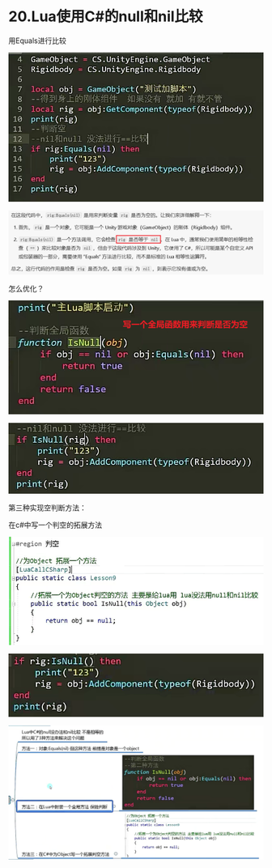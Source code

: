 # 20.Lua使用C#的null和nil比较

用Equals进行比较

![f167b4732e4fa6ecd203a892e9704919.png](image/f167b4732e4fa6ecd203a892e9704919.png)

![64ceb464bf4acfde21d2870c54693ce9.png](image/64ceb464bf4acfde21d2870c54693ce9.png)

怎么优化？

![d7a64b26fc1549aa3ab188f7a7db3674.png](image/d7a64b26fc1549aa3ab188f7a7db3674.png)

![6a5fd657dce18dfd8d858ae8c2c1f89e.png](image/6a5fd657dce18dfd8d858ae8c2c1f89e.png)

第三种实现空判断方法：

在c#中写一个判空的拓展方法

![aff36197db2afa392f6bc454df314c8f.png](image/aff36197db2afa392f6bc454df314c8f.png)

![82349fd07a6373d5192da0f4b8ae00ae.png](image/82349fd07a6373d5192da0f4b8ae00ae.png)

![07ca870023b9a22c083735ee4488669a.png](image/07ca870023b9a22c083735ee4488669a.png)

